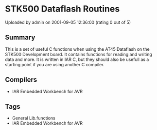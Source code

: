 # STK500 Dataflash Routines

Uploaded by admin on 2001-09-05 12:36:00 (rating 0 out of 5)

## Summary

This is a set of useful C functions when using the AT45 Dataflash on the STK500 Development board. It contains functions for reading and writing data and more. It is written in IAR C, but they should also be usefull as a starting point if you are using another C compiler.

## Compilers

- IAR Embedded Workbench for AVR

## Tags

- General Lib.functions
- IAR Embedded Workbench for AVR
